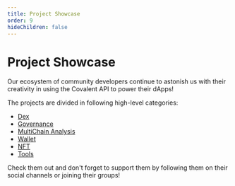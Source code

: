 ```yaml
---
title: Project Showcase
order: 9
hideChildren: false
---
```


# Project Showcase
Our ecosystem of community developers continue to astonish us with their creativity in using the Covalent API to power their dApps! 

The projects are divided in following high-level categories:

- [Dex](./dex)
- [Governance](./governance)
- [MultiChain Analysis](./multichain-analysis)
- [Wallet](./wallet)
- [NFT](./nft)
- [Tools](./tools)

Check them out and don't forget to support them by following them on their social channels or joining their groups! 
